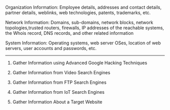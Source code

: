 Organization Information: Employee details, addresses and contact details, partner details, weblinks, web technologies, patents, trademarks, etc.

Network Information: Domains, sub-domains, network blocks, network topologies,trusted routers, firewalls, IP addresses of the reachable systems, the Whois record, DNS records, and other related information

System Information: Operating systems, web server OSes, location of web servers, user accounts and passwords, etc.


-------------------------------------

1. Gather Information using Advanced Google Hacking Techniques

2. Gather Information from Video Search Engines

3. Gather Information from FTP Search Engines

4. Gather Information from IoT Search Engines

5. Gather Information About a Target Website